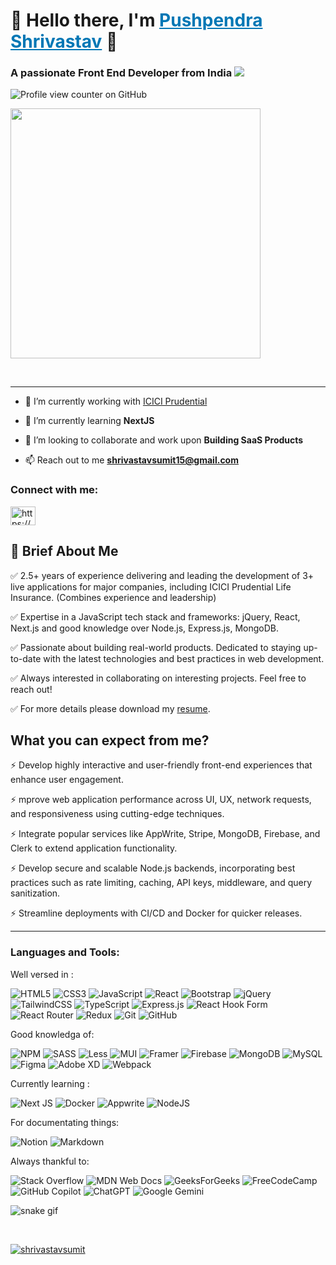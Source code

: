 <h1 align="left">👋 Hello there, I'm <a href="https://www.linkedin.com/in/pushpendra-shrivastav/" target="_blank" style="color:#0077B5;">Pushpendra Shrivastav</a> 👋</h1>

<h3 align="left">A passionate Front End Developer from India <img src="https://raw.githubusercontent.com/stevenrskelton/flag-icon/master/png/16/country-4x3/in.png"></h3>

![Profile view counter on GitHub](https://komarev.com/ghpvc/?username=shrivastavsumit)

<img src="https://c.tenor.com/2fXbn6Xtt0UAAAAd/tenor.gif" width="400px" align="center"/>

<br><hr>

- 🔭 I’m currently working with [ICICI Prudential](https://www.iciciprulife.com/)

- 🌱 I’m currently learning **NextJS**

- 👯 I’m looking to collaborate and work upon **Building SaaS Products**

- 📫 Reach out to me **shrivastavsumit15@gmail.com**
<!-- - 💬 Ask me about **Product Development** -->

<h3 align="left">Connect with me:</h3>
<p align="left">
<a href="https://www.linkedin.com/in/pushpendra-shrivastav/" target="blank"><img align="center" src="https://raw.githubusercontent.com/rahuldkjain/github-profile-readme-generator/master/src/images/icons/Social/linked-in-alt.svg" alt="https://www.linkedin.com/in/roshancodes/" height="30" width="40" /></a>
</p>

<h2>🚀 Brief About Me</h2>
<p>✅ 2.5+ years of experience delivering and leading the development of 3+ live applications for major companies, including ICICI Prudential Life Insurance. (Combines experience and leadership)</p>
<p>✅ Expertise in a JavaScript tech stack and frameworks: jQuery, React, Next.js and good knowledge over Node.js, Express.js, MongoDB.</p>
<p>✅ Passionate about building real-world products. Dedicated to staying up-to-date with the latest technologies and best practices in web development. </p>
<p>✅ Always interested in collaborating on interesting projects. Feel free to reach out!</p>
<p>✅ For more details please download my <a href="https://drive.google.com/file/d/1h1ZwMyY3k0spIu53T7ifFahrmf-0wpZE/view?usp=drive_link">resume</a>.</p>

<h2>What you can expect from me?</h2>
<p>⚡ Develop highly interactive and user-friendly front-end experiences that enhance user engagement.</p>
<p>⚡ mprove web application performance across UI, UX, network requests, and responsiveness using cutting-edge techniques.</p>
<p>⚡ Integrate popular services like AppWrite, Stripe, MongoDB, Firebase, and Clerk to extend application functionality.</p>
<p>⚡ Develop secure and scalable Node.js backends, incorporating best practices such as rate limiting, caching, API keys, middleware, and query sanitization.</p>
<p>⚡ Streamline deployments with CI/CD and Docker for quicker releases.</p>

<hr>

<h3 align="left">Languages and Tools:</h3>

<p>Well versed in : </p>

![HTML5](https://img.shields.io/badge/html5-%23E34F26.svg?style=for-the-badge&logo=html5&logoColor=white)
![CSS3](https://img.shields.io/badge/css3-%231572B6.svg?style=for-the-badge&logo=css3&logoColor=white)
![JavaScript](https://img.shields.io/badge/javascript-%23323330.svg?style=for-the-badge&logo=javascript&logoColor=%23F7DF1E)
![React](https://img.shields.io/badge/react-%2320232a.svg?style=for-the-badge&logo=react&logoColor=%2361DAFB)
![Bootstrap](https://img.shields.io/badge/bootstrap-%238511FA.svg?style=for-the-badge&logo=bootstrap&logoColor=white)
![jQuery](https://img.shields.io/badge/jquery-%230769AD.svg?style=for-the-badge&logo=jquery&logoColor=white)
![TailwindCSS](https://img.shields.io/badge/tailwindcss-%2338B2AC.svg?style=for-the-badge&logo=tailwind-css&logoColor=white)
![TypeScript](https://img.shields.io/badge/typescript-%23007ACC.svg?style=for-the-badge&logo=typescript&logoColor=white)
![Express.js](https://img.shields.io/badge/express.js-%23404d59.svg?style=for-the-badge&logo=express&logoColor=%2361DAFB)
![React Hook Form](https://img.shields.io/badge/React%20Hook%20Form-%23EC5990.svg?style=for-the-badge&logo=reacthookform&logoColor=white)
![React Router](https://img.shields.io/badge/React_Router-CA4245?style=for-the-badge&logo=react-router&logoColor=white)
![Redux](https://img.shields.io/badge/redux-%23593d88.svg?style=for-the-badge&logo=redux&logoColor=white)
![Git](https://img.shields.io/badge/GIT-E44C30?style=for-the-badge&logo=git&logoColor=white)
![GitHub](https://img.shields.io/badge/github-%23121011.svg?style=for-the-badge&logo=github&logoColor=white)

<p>Good knowledga of:</p>

![NPM](https://img.shields.io/badge/NPM-%23CB3837.svg?style=for-the-badge&logo=npm&logoColor=white)
![SASS](https://img.shields.io/badge/SASS-pink.svg?style=for-the-badge&logo=SASS&logoColor=white)
![Less](https://img.shields.io/badge/less-2B4C80?style=for-the-badge&logo=less&logoColor=white)
![MUI](https://img.shields.io/badge/MUI-%230081CB.svg?style=for-the-badge&logo=mui&logoColor=white)
![Framer](https://img.shields.io/badge/Framer-black?style=for-the-badge&logo=framer&logoColor=blue)
![Firebase](https://img.shields.io/badge/firebase-%23039BE5.svg?style=for-the-badge&logo=firebase)
![MongoDB](https://img.shields.io/badge/MongoDB-%234ea94b.svg?style=for-the-badge&logo=mongodb&logoColor=white)
![MySQL](https://img.shields.io/badge/mysql-4479A1.svg?style=for-the-badge&logo=mysql&logoColor=white)
![Figma](https://img.shields.io/badge/figma-%23F24E1E.svg?style=for-the-badge&logo=figma&logoColor=white)
![Adobe XD](https://img.shields.io/badge/Adobe%20XD-470137?style=for-the-badge&logo=Adobe%20XD&logoColor=#FF61F6)
![Webpack](https://img.shields.io/badge/webpack-%238DD6F9.svg?style=for-the-badge&logo=webpack&logoColor=black)

<!-- ![Python](https://img.shields.io/badge/python-3670A0?style=for-the-badge&logo=python&logoColor=ffdd54) -->

<p>Currently learning : </p>

![Next JS](https://img.shields.io/badge/Next-black?style=for-the-badge&logo=next.js&logoColor=white)
![Docker](https://img.shields.io/badge/docker-%230db7ed.svg?style=for-the-badge&logo=docker&logoColor=white)
![Appwrite](https://img.shields.io/badge/Appwrite-%23FD366E.svg?style=for-the-badge&logo=appwrite&logoColor=white)
![NodeJS](https://img.shields.io/badge/node.js-6DA55F?style=for-the-badge&logo=node.js&logoColor=white)

<p>For documentating things: </p>

![Notion](https://img.shields.io/badge/Notion-%23000000.svg?style=for-the-badge&logo=notion&logoColor=white)
![Markdown](https://img.shields.io/badge/markdown-%23000000.svg?style=for-the-badge&logo=markdown&logoColor=white)

<p>Always thankful to:</p>

![Stack Overflow](https://img.shields.io/badge/-Stackoverflow-FE7A16?style=for-the-badge&logo=stack-overflow&logoColor=white)
![MDN Web Docs](https://img.shields.io/badge/MDN_Web_Docs-black?style=for-the-badge&logo=mdnwebdocs&logoColor=white)
![GeeksForGeeks](https://img.shields.io/badge/GeeksforGeeks-gray?style=for-the-badge&logo=geeksforgeeks&logoColor=35914c)
![FreeCodeCamp](https://img.shields.io/badge/Freecodecamp-%23123.svg?&style=for-the-badge&logo=freecodecamp&logoColor=green)
![GitHub Copilot](https://img.shields.io/badge/github_copilot-8957E5?style=for-the-badge&logo=github-copilot&logoColor=white)
![ChatGPT](https://img.shields.io/badge/chatGPT-74aa9c?style=for-the-badge&logo=openai&logoColor=white)
![Google Gemini](https://img.shields.io/badge/google%20gemini-8E75B2?style=for-the-badge&logo=google%20gemini&logoColor=white)

<!-- animated snake -->

![snake gif](https://github.com/shrivastavsumit/shrivastavsumit/blob/output/github-snake-dark.svg)

<!-- github trophies -->

<br>
<p align="left">
    <a href="https://github.com/ryo-ma/github-profile-trophy">
    <img src="https://github-profile-trophy.vercel.app/?username=shrivastavsumit" alt="shrivastavsumit" />
    </a>
</p>
<br>
